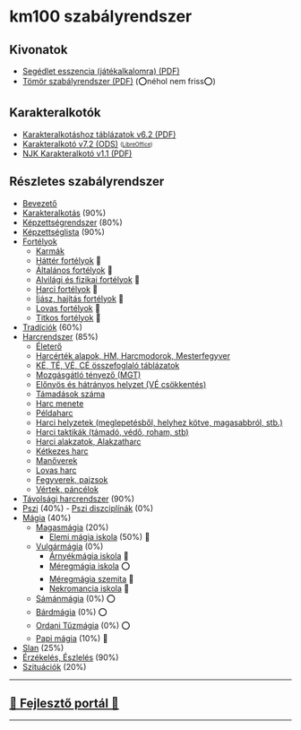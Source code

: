 # km100 szabályrendszer

## Kivonatok

- [Segédlet esszencia (játékalkalomra) (PDF)](https://github.com/kaktusztea/km100/raw/master/md/segedletek/km100__segedlet_v1.6.pdf?raw=true)
- [Tömör szabályrendszer (PDF)](https://github.com/kaktusztea/km100/raw/master/md/segedletek/km100__tomor_v6.1.pdf?raw=true) (⭕néhol nem friss⭕)

## Karakteralkotók

- [Karakteralkotáshoz táblázatok v6.2 (PDF)](https://github.com/kaktusztea/km100/raw/master/md/segedletek/km100_segedlet_karakteralkotas_v6.2.pdf?raw=true)
- [Karakteralkotó v7.2 (ODS)](https://github.com/kaktusztea/km100/raw/master/md/segedletek/karakteralkoto_v7.2.ods?raw=true) <sub><sup>([LibreOffice](https://www.libreoffice.org/download/download/))</sup></sub>
- [NJK Karakteralkotó v1.1 (PDF)](https://github.com/kaktusztea/km100/raw/master/md/segedletek/km100__NJK_karlap_v1.1.pdf?raw=true)

## Részletes szabályrendszer

- [Bevezető](000_bevezetes.md)
- [Karakteralkotás](010_karakteralkotas.md) (90%)
- [Képzettségrendszer](020_kepzettsegrendszer.md) (80%)
- [Képzettséglista](021_kepzettseglista.md) (90%)
- [Fortélyok](030_fortelyok.md)
	- [Karmák](031_karmak.md)
	- [Háttér fortélyok](032_hatter_fortelyok.md) 🚧
	- [Általános fortélyok](033_altalanos_fortelyok.md) 🚧
	- [Alvilági és fizikai fortélyok](034_alvilagi_fizikai_fortelyok.md) 🚧
	- [Harci fortélyok](035_harci_fortelyok.md) 🚧
	- [Íjász, hajítás fortélyok](036_ijasz_hajitas_fortelyok.md) 🚧
	- [Lovas fortélyok](037_lovas_fortelyok.md) 🚧
	- [Titkos fortélyok](038_titkos_fortelyok.md) 🚧
- [Tradíciók](040_tradiciok.md) (60%)
- [Harcrendszer](050_harcrendszer.md) (85%)
	- [Életerő](051_eletero.md)
	- [Harcérték alapok, HM, Harcmodorok, Mesterfegyver](052_01_harcertekek_elemei.md)
	- [KÉ, TÉ, VÉ, CÉ összefoglaló táblázatok](052_02_ke_te_ve_ce.md)
	- [Mozgásgátló tényező (MGT)](053_01_mgt.md)
	- [Előnyös és hátrányos helyzet (VÉ csökkentés)](053_02_elonyos_hatranyos_helyzet.md)
	- [Támadások száma](053_03_tamadasok_szama.md)
	- [Harc menete](054_01_harc_menete.md)
	- [Példaharc](054_02_peldaharc.md)
	- [Harci helyzetek (meglepetésből, helyhez kötve, magasabbról, stb.)](055_01_harci_helyzetek.md)
	- [Harci taktikák (támadó, védő, roham, stb)](055_02_harci_taktikak.md)
	- [Harci alakzatok, Alakzatharc](055_03_harci_alakzatok.md)
	- [Kétkezes harc](055_04_ketkezes_harc.md)
	- [Manőverek](055_05_manoverek.md)
	- [Lovas harc](056_lovas_harc.md)
	- [Fegyverek, pajzsok](057_fegyverek.md)
	- [Vértek, páncélok](058_vertek_pancelok.md)
- [Távolsági harcrendszer](060_tavolsagi_harc.md) (90%)
- [Pszi](070_pszi.md) (40%)
	  - [Pszi diszciplínák](071_pszi_diszciplinak.md) (0%)
- [Mágia](080_magiarendszer.md) (40%)
	- [Magasmágia](085_magasmagia.md) (20%)
		- [Elemi mágia iskola](magia.magas/elemi_magia.md) (50%) 🚧
	- [Vulgármágia](081_vulgarmagia.md) (0%)
		- [Árnyékmágia iskola](magia.vulgar/arnyekmagia) 🚧
		- [Méregmágia iskola](magia.vulgar/meregmagia.md) ⭕
		- [Méregmágia szemita](magia.vulgar/meregmagia.szemita.md) 🚧
		- [Nekromancia iskola](magia.vulgar/nekromancia.md) 🚧
	- [Sámánmágia](082_samanmagia.md) (0%) ⭕
	- [Bárdmágia](083_bardmagia.md) (0%) ⭕
	- [Ordani Tűzmágia](084_tuzmagia.md) (0%) ⭕
	- [Papi mágia](089_papimagia.md) (10%) 🚧
- [Slan](090_slan.md) (25%)
- [Érzékelés, Észlelés](100_erzekeles_eszleles.md) (90%)
- [Szituációk](110_szituaciok.md) (20%)

---
## [🚧 Fejlesztő portál 🚧](https://github.com/kaktusztea/km100/wiki)

---
